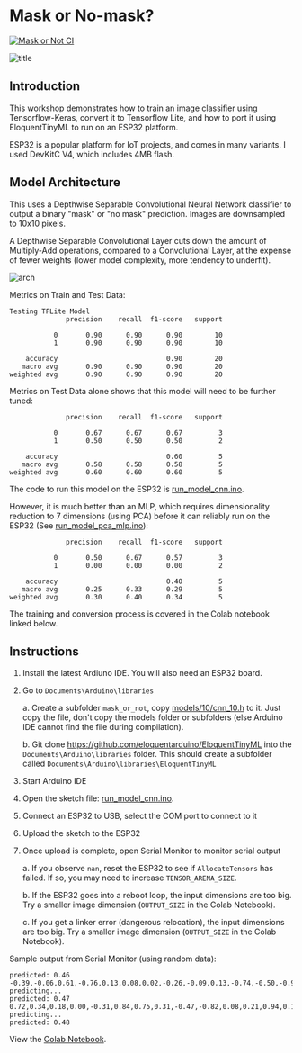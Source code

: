 # Mask or No-mask?

[![Mask or Not CI](https://github.com/lisaong/stackup-workshops/workflows/Mask%20or%20Not%20CI/badge.svg)](https://github.com/lisaong/stackup-workshops/actions?query=workflow%3A%22Mask+or+Not+CI%22)

![title](mask_no_mask.jpg)

## Introduction
This workshop demonstrates how to train an image classifier using Tensorflow-Keras, convert it to Tensorflow Lite, and how to port it using EloquentTinyML to run on an ESP32 platform.

ESP32 is a popular platform for IoT projects, and comes in many variants. I used DevKitC V4, which includes 4MB flash.

## Model Architecture

This uses a Depthwise Separable Convolutional Neural Network classifier to output a binary "mask" or "no mask" prediction. Images are downsampled to 10x10 pixels.

A Depthwise Separable Convolutional Layer cuts down the amount of Multiply-Add operations, compared to a Convolutional Layer, at the expense of fewer weights (lower model complexity, more tendency to underfit).

![arch](separable_cnn.png)

Metrics on Train and Test Data:
```
Testing TFLite Model
              precision    recall  f1-score   support

           0       0.90      0.90      0.90        10
           1       0.90      0.90      0.90        10

    accuracy                           0.90        20
   macro avg       0.90      0.90      0.90        20
weighted avg       0.90      0.90      0.90        20
```

Metrics on Test Data alone shows that this model will need to be further tuned:
```
              precision    recall  f1-score   support

           0       0.67      0.67      0.67         3
           1       0.50      0.50      0.50         2

    accuracy                           0.60         5
   macro avg       0.58      0.58      0.58         5
weighted avg       0.60      0.60      0.60         5
```

The code to run this model on the ESP32 is [run_model_cnn.ino](run_model_cnn.ino).

However, it is much better than an MLP, which requires dimensionality reduction to 7 dimensions (using PCA) before it can reliably run on the ESP32 (See [run_model_pca_mlp.ino](run_model_pca_mlp.ino)):
```
              precision    recall  f1-score   support

           0       0.50      0.67      0.57         3
           1       0.00      0.00      0.00         2

    accuracy                           0.40         5
   macro avg       0.25      0.33      0.29         5
weighted avg       0.30      0.40      0.34         5
```
The training and conversion process is covered in the Colab notebook linked below.

## Instructions
1. Install the latest Ardiuno IDE. You will also need an ESP32 board.
2. Go to `Documents\Arduino\libraries`

   a. Create a subfolder `mask_or_not`, copy [models/10/cnn_10.h](models/10/cnn_10.h) to it. Just copy the file, don't copy the models folder or subfolders (else Arduino IDE cannot find the file during compilation).

   b. Git clone https://github.com/eloquentarduino/EloquentTinyML into the `Documents\Arduino\libraries` folder. This should create a subfolder called `Documents\Arduino\libraries\EloquentTinyML`
  
3. Start Arduino IDE
4. Open the sketch file: [run_model_cnn.ino](run_model_cnn.ino).
5. Connect an ESP32 to USB, select the COM port to connect to it
6. Upload the sketch to the ESP32
7. Once upload is complete, open Serial Monitor to monitor serial output
  
   a. If you observe `nan`, reset the ESP32 to see if `AllocateTensors` has failed. If so, you may need to increase `TENSOR_ARENA_SIZE`.

   b. If the ESP32 goes into a reboot loop, the input dimensions are too big. Try a smaller image dimension (`OUTPUT_SIZE` in the Colab Notebook).
  
   c. If you get a linker error (dangerous relocation), the input dimensions are too big. Try a smaller image dimension (`OUTPUT_SIZE` in the Colab Notebook).

Sample output from Serial Monitor (using random data):
```
predicted: 0.46
-0.39,-0.06,0.61,-0.76,0.13,0.08,0.02,-0.26,-0.09,0.13,-0.74,-0.50,-0.98,0.60,-0.19,0.13,0.94,-0.75,-0.74,-0.22,-0.95,-0.17,0.83,-0.54,-0.44,-0.64,0.54,0.05,0.57,0.47,-0.95,0.48,0.42,0.69,-0.43,0.61,-0.09,0.18,0.54,-0.91,0.14,0.91,-0.89,0.76,-0.49,-0.16,-0.02,-0.65,0.37,-0.86,-0.75,0.80,-0.44,-0.32,-0.04,0.57,-0.91,0.98,0.02,-0.87,-0.39,0.92,-0.71,0.39,0.84,-0.43,-0.43,0.24,0.44,0.06,0.12,0.79,-0.68,-0.61,0.83,0.05,-0.67,0.06,-0.90,-0.35,-0.64,-0.28,-0.72,-0.08,0.82,0.52,0.83,0.28,-0.87,0.65,-0.39,0.11,-0.69,0.08,-0.60,0.80,0.83,0.61,0.22,0.52,
predicting...
predicted: 0.47
0.72,0.34,0.18,0.00,-0.31,0.84,0.75,0.31,-0.47,-0.82,0.08,0.21,0.94,0.17,-0.36,0.98,-0.08,-0.33,0.19,0.07,0.72,-0.91,-0.06,0.27,-0.61,-0.86,0.72,-0.64,0.41,-0.49,0.07,-0.65,-0.26,-0.91,0.08,0.31,0.10,0.94,0.23,0.46,0.72,0.70,-0.83,0.17,0.65,-0.06,0.66,-0.43,0.45,-0.21,0.39,-0.69,-0.98,0.43,-0.39,0.80,0.31,-0.62,-0.80,-0.69,0.43,0.06,-0.28,0.40,-0.16,0.55,0.71,0.08,-0.82,-0.17,0.39,0.65,0.03,0.24,-0.28,-0.89,-0.83,0.07,-0.81,-0.56,0.45,-0.51,0.28,-0.06,-0.21,0.94,-0.04,0.23,-0.37,0.93,-1.00,-0.20,0.43,-0.65,0.87,0.96,0.81,-0.02,0.79,0.38,
predicting...
predicted: 0.48
```

View the [Colab Notebook](mask_or_not.ipynb).
